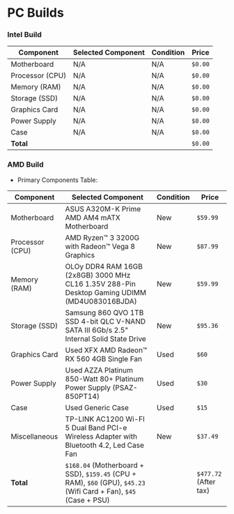 # PC Builds

### Intel Build

| Component       | Selected Component | Condition | Price   |
| --------------- | ------------------ | --------- | ------- |
| Motherboard     | N/A                | N/A       | `$0.00` |
| Processor (CPU) | N/A                | N/A       | `$0.00` |
| Memory (RAM)    | N/A                | N/A       | `$0.00` |
| Storage (SSD)   | N/A                | N/A       | `$0.00` |
| Graphics Card   | N/A                | N/A       | `$0.00` |
| Power Supply    | N/A                | N/A       | `$0.00` |
| Case            | N/A                | N/A       | `$0.00` |
| **Total**       |                    |           | `$0.00` |

### AMD Build

- Primary Components Table:

| Component       | Selected Component                                                                                                | Condition | Price                 |
| --------------- | ----------------------------------------------------------------------------------------------------------------- | --------- | --------------------- |
| Motherboard     | ASUS A320M-K Prime AMD AM4 mATX Motherboard                                                                       | New       | `$59.99`              |
| Processor (CPU) | AMD Ryzen™ 3 3200G with Radeon™ Vega 8 Graphics                                                                   | New       | `$87.99`              |
| Memory (RAM)    | OLOy DDR4 RAM 16GB (2x8GB) 3000 MHz CL16 1.35V 288-Pin Desktop Gaming UDIMM (MD4U083016BJDA)                      | New       | `$59.99`              |
| Storage (SSD)   | Samsung 860 QVO 1TB SSD 4-bit QLC V-NAND SATA III 6Gb/s 2.5" Internal Solid State Drive                           | New       | `$95.36`              |
| Graphics Card   | Used XFX AMD Radeon™ RX 560 4GB Single Fan                                                                        | Used      | `$60`                 |
| Power Supply    | Used AZZA Platinum 850-Watt 80+ Platinum Power Supply (PSAZ-850PT14)                                              | Used      | `$30`                 |
| Case            | Used Generic Case                                                                                                 | Used      | `$15`                 |
| Miscellaneous   | TP-LINK AC1200 Wi-FI 5 Dual Band PCI-e Wireless Adapter with Bluetooth 4.2, Led Case Fan                          | New       | `$37.49`              |
| **Total**       | `$168.04` (Motherboard + SSD), `$159.45` (CPU + RAM), `$60` (GPU), `$45.23` (Wifi Card + Fan), `$45` (Case + PSU) |           | `$477.72` (After tax) |

